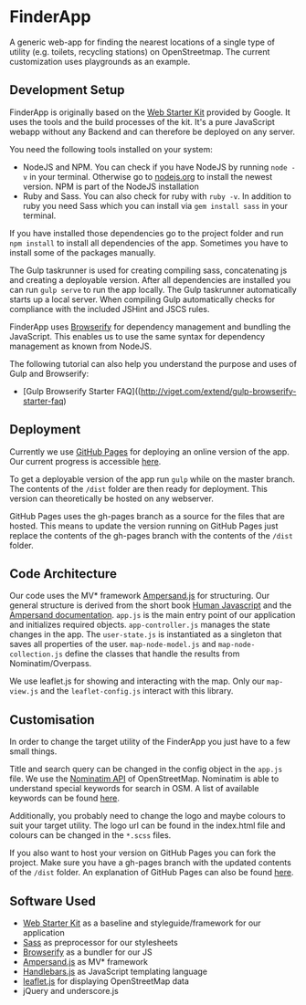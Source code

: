 FinderApp
=========

A generic web-app for finding the nearest locations of a single type of utility
(e.g. toilets, recycling stations) on OpenStreetmap. The current customization uses playgrounds as an example.

Development Setup
-----------

FinderApp is originally based on the
[Web Starter Kit](https://developers.google.com/web/starter-kit/)
provided by Google. It uses the tools and the build processes of the kit. It's a
pure JavaScript webapp without any Backend and can therefore be deployed on any server.

You need the following tools installed on your system:
* NodeJS and NPM. You can check if you have NodeJS by running `node -v`
in your terminal. Otherwise go to [nodejs.org](http://nodejs.org) to install the
newest version. NPM is part of the NodeJS installation
* Ruby and Sass. You can also check for ruby with `ruby -v`. In addition to ruby
you need Sass which you can install via `gem install sass` in your terminal.

If you have installed those dependencies go to the project folder and
run `npm install` to install all dependencies of the app.
Sometimes you have to install some of the packages manually.

The Gulp taskrunner is used for creating compiling sass, concatenating js and
creating a deployable version.
After all dependencies are installed you can run `gulp serve` to run the app locally.
The Gulp taskrunner automatically starts up a local server. When compiling Gulp
automatically checks for compliance with the included JSHint and JSCS rules.

FinderApp uses [Browserify](http://browserify.org/) for dependency management and
bundling the JavaScript. This enables us to use the same syntax for dependency
management as known from NodeJS.

The following tutorial can also help you understand the purpose and uses of
Gulp and Browserify:

* [Gulp Browserify Starter FAQ]((http://viget.com/extend/gulp-browserify-starter-faq)

Deployment
----------
Currently we use [GitHub Pages](https://pages.github.com) for deploying an online version of the app.
Our current progress is accessible [here](http://codeformunich.github.io/FinderApp/).

To get a deployable version of the app run `gulp` while on the master branch.
The contents of the `/dist` folder are then ready for deployment. This version can
theoretically be hosted on any webserver.

GitHub Pages uses the gh-pages branch as a source for the files that are hosted.
This means to update the version running on GitHub Pages just replace the contents
of the gh-pages branch with the contents of the `/dist` folder.


Code Architecture
-----------
Our code uses the MV* framework [Ampersand.js](http://ampersandjs.com/) for structuring.
Our general structure is derived from the short book
[Human Javascript](http://read.humanjavascript.com) and the
[Ampersand documentation](http://ampersandjs.com/docs).
`app.js` is the main entry point of our application and initializes required objects.
`app-controller.js` manages the state changes in the app.
The `user-state.js` is instantiated as a singleton that saves all properties of the user.
`map-node-model.js` and `map-node-collection.js` define the classes that handle the
results from Nominatim/Overpass.

We use leaflet.js for showing and interacting with the map. Only our `map-view.js` and the
`leaflet-config.js` interact with this library.


Customisation
---------------
In order to change the target utility of the FinderApp you just have to a few small things.

Title and search query can be changed in the config object in the `app.js` file.
We use the [Nominatim API](http://wiki.openstreetmap.org/wiki/Nominatim) of OpenStreetMap.
Nominatim is able to understand special keywords for search in OSM.
A list of available keywords can be found [here](http://wiki.openstreetmap.org/wiki/Nominatim/Special_Phrases).

Additionally, you probably need to change the logo and maybe colours to suit your
target utility. The logo url can be found in the index.html file and
colours can be changed in the `*.scss` files.

If you also want to host your version on GitHub Pages you can fork the project.
Make sure you have a gh-pages branch with the updated contents of the `/dist` folder.
An explanation of GitHub Pages can also be found [here](https://pages.github.com).

Software Used
-------------
* [Web Starter Kit](https://developers.google.com/web/starter-kit/)
as a baseline and styleguide/framework for our application
* [Sass](http://sass-lang.com/) as preprocessor for our stylesheets
* [Browserify](http://browserify.org/) as a bundler for our JS
* [Ampersand.js](http://ampersandjs.com/) as MV* framework
* [Handlebars.js](http://handlebarsjs.com/) as JavaScript templating language
* [leaflet.js](http://leafletjs.com/) for displaying OpenStreetMap data
* jQuery and underscore.js
